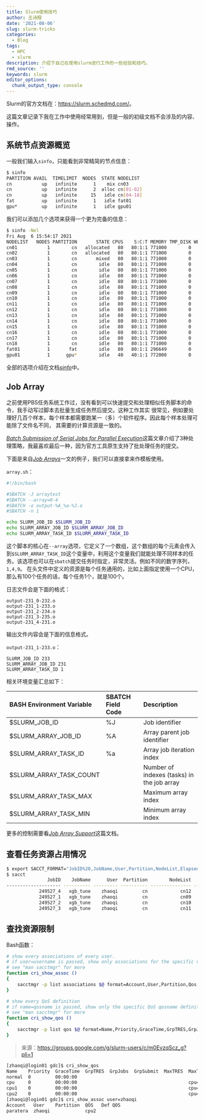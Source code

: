 ```yaml
---
title: Slurm使用技巧
author: 王诗翔
date: '2021-08-06'
slug: slurm-tricks
categories:
  - Blog
tags:
  - HPC
  - slurm
description: 介绍下自己在使用slurm进行工作的一些经验和技巧。
rmd_source: ''
keywords: slurm
editor_options:
  chunk_output_type: console
---
```


Slurm的官方文档在：<https://slurm.schedmd.com/>。

这篇文章记录下我在工作中使用经常用到，但是一般的初级文档不会涉及的内容、操作。

## 系统节点资源概览

一般我们输入`sinfo`，只能看到非常精简的节点信息：

```bash
$ sinfo
PARTITION AVAIL  TIMELIMIT  NODES  STATE NODELIST
cn           up   infinite      1    mix cn03
cn           up   infinite      2  alloc cn[01-02]
cn           up   infinite     15   idle cn[04-18]
fat          up   infinite      1   idle fat01
gpu*         up   infinite      1   idle gpu01
```

我们可以添加几个选项来获得一个更为完备的信息：

```bash
$ sinfo -Nel
Fri Aug  6 15:54:17 2021
NODELIST   NODES PARTITION       STATE CPUS    S:C:T MEMORY TMP_DISK WEIGHT AVAIL_FE REASON              
cn01           1        cn   allocated   80   80:1:1 771000        0      1   (null) none                
cn02           1        cn   allocated   80   80:1:1 771000        0      1   (null) none                
cn03           1        cn       mixed   80   80:1:1 771000        0      1   (null) none                
cn04           1        cn        idle   80   80:1:1 771000        0      1   (null) none                
cn05           1        cn        idle   80   80:1:1 771000        0      1   (null) none                
cn06           1        cn        idle   80   80:1:1 771000        0      1   (null) none                
cn07           1        cn        idle   80   80:1:1 771000        0      1   (null) none                
cn08           1        cn        idle   80   80:1:1 771000        0      1   (null) none                
cn09           1        cn        idle   80   80:1:1 771000        0      1   (null) none                
cn10           1        cn        idle   80   80:1:1 771000        0      1   (null) none                
cn11           1        cn        idle   80   80:1:1 771000        0      1   (null) none                
cn12           1        cn        idle   80   80:1:1 771000        0      1   (null) none                
cn13           1        cn        idle   80   80:1:1 771000        0      1   (null) none                
cn14           1        cn        idle   80   80:1:1 771000        0      1   (null) none                
cn15           1        cn        idle   80   80:1:1 771000        0      1   (null) none                
cn16           1        cn        idle   80   80:1:1 771000        0      1   (null) none                
cn17           1        cn        idle   80   80:1:1 771000        0      1   (null) none                
cn18           1        cn        idle   80   80:1:1 771000        0      1   (null) none                
fat01          1       fat        idle   80   80:1:1 296649        0      1   (null) none                
gpu01          1      gpu*        idle   40   40:1:1 772000        0      1   (null) none   
```

全部的选项介绍在文档[*sinfo*](https://slurm.schedmd.com/sinfo.html)中。

## Job Array

之前使用PBS任务系统工作过，没有看到可以快速提交和处理相似任务脚本的命令，我手动写过脚本去批量生成任务然后提交。这种工作其实
很常见，例如要处理好几百个样本，每个样本都需要跑某一（多）个软件程序。因此每个样本处理可能除了文件名不同，
其需要的计算资源是一致的。

[*Batch Submission of Serial Jobs for Parallel Execution*](https://portal.supercomputing.wales/index.php/index/slurm/interactive-use-job-arrays/batch-submission-of-serial-jobs-for-parallel-execution/)这篇文章介绍了3种处理策略，我最喜欢最后一种，因为官方工具原生支持了批处理任务的提交。

下面是来自[*Job Arrays*](https://portal.supercomputing.wales/index.php/index/slurm/interactive-use-job-arrays/job-arrays/)一文的例子，我们可以直接拿来作模板使用。

`array.sh`：

```bash
#!/bin/bash

#SBATCH -J arraytest
#SBATCH --array=0-4
#SBATCH -o output-%A_%a-%J.o
#SBATCH -n 1

echo SLURM_JOB_ID $SLURM_JOB_ID
echo SLURM_ARRAY_JOB_ID $SLURM_ARRAY_JOB_ID
echo SLURM_ARRAY_TASK_ID $SLURM_ARRAY_TASK_ID
```

这个脚本的核心在`--array`选项，它定义了一个数组，这个数组的每个元素会传入到`$SLURM_ARRAY_TASK_ID`这个变量中，利用这个变量我们就能处理不同样本的任务。该选项也可以在`sbatch`提交任务时指定，非常灵活。例如不同的数字序列，`1,4,9`。
在头文件中定义的资源是每个任务通用的，比如上面指定使用一个CPU，那么有100个任务的话，每个任务1个，就是100个。

日志文件会是下面的格式：

```
output-231_0-232.o
output-231_1-233.o
output-231_2-234.o
output-231_3-235.o
output-231_4-231.o
```

输出文件内容会是下面的信息格式。

`output-231_1-233.o`：

```
SLURM_JOB_ID 233
SLURM_ARRAY_JOB_ID 231
SLURM_ARRAY_TASK_ID 1
```

相关环境变量汇总如下：

| BASH Environment Variable | SBATCH Field Code | Description                                |
| :------------------------ | :---------------- | :----------------------------------------- |
| $SLURM_JOB_ID             | %J                | Job identifier                             |
| $SLURM_ARRAY_JOB_ID       | %A                | Array parent job identifier                |
| $SLURM_ARRAY_TASK_ID      | %a                | Array job iteration index                  |
| $SLURM_ARRAY_TASK_COUNT   |                   | Number of indexes (tasks) in the job array |
| $SLURM_ARRAY_TASK_MAX     |                   | Maximum array index                        |
| $SLURM_ARRAY_TASK_MIN     |                   | Minimum array index                        |

更多的控制需要看[*Job Array Support*](https://slurm.schedmd.com/job_array.html)这篇文档。

## 查看任务资源占用情况

```bash
$ export SACCT_FORMAT="JobID%20,JobName,User,Partition,NodeList,Elapsed,CPUTime,State,AllocTRES%32"
$ sacct
               JobID    JobName      User  Partition        NodeList    Elapsed    CPUTime      State                        AllocTRES 
-------------------- ---------- --------- ---------- --------------- ---------- ---------- ---------- -------------------------------- 
            249527_4   xgb_tune    zhaoqi         cn            cn12   00:26:50 1-11:46:40    RUNNING billing=80,cpu=80,mem=100G,node+ 
            249527_1   xgb_tune    zhaoqi         cn            cn09   00:26:50 1-11:46:40    RUNNING billing=80,cpu=80,mem=100G,node+ 
            249527_2   xgb_tune    zhaoqi         cn            cn10   00:26:50 1-11:46:40    RUNNING billing=80,cpu=80,mem=100G,node+ 
            249527_3   xgb_tune    zhaoqi         cn            cn11   00:26:50 1-11:46:40    RUNNING billing=80,cpu=80,mem=100G,node+ 
```


## 查找资源限制

Bash函数：

```bash
# show every associations of every user.
# if user=username is passed, show only associations for the specific user username
# see "man sacctmgr" for more
function cri_show_assoc ()
{
    sacctmgr -p list associations $@ format=Account,User,Partition,Qos,DefaultQOS tree | column -ts'|'
}

# show every QoS definition
# if name=qosname is passed, show only the specific QoS qosname definition
# see "man sacctmgr" for more
function cri_show_qos ()
{
    sacctmgr -p list qos $@ format=Name,Priority,GraceTime,GrpTRES,GrpJobs,GrpSubmit,GrpSubmit,MaxTRES,MaxTRESPerUser,MaxJobsPU | column -ts'|'
}

```
> 来源：https://groups.google.com/g/slurm-users/c/m0EvzqScz_g?pli=1

```bash
[zhaoqi@login01 gdc]$ cri_show_qos 
Name    Priority  GraceTime  GrpTRES  GrpJobs  GrpSubmit  MaxTRES  MaxTRESPU  MaxJobsPU  
normal  0         00:00:00                                                               
cpu     0         00:00:00                                         cpu=640               
cpu1    0         00:00:00                                         cpu=960               
cpu2    0         00:00:00                                         cpu=320               
[zhaoqi@login01 gdc]$ cri_show_assoc user=zhaoqi
Account   User    Partition  QOS   Def QOS  
paratera  zhaoqi             cpu2   
```
